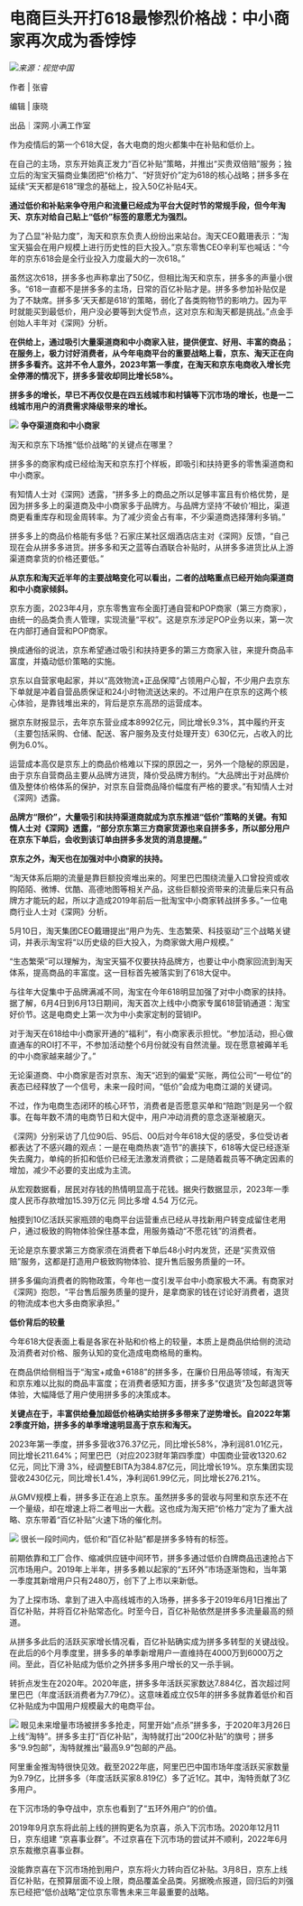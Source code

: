 

# 电商巨头开打618最惨烈价格战：中小商家再次成为香饽饽

![](https://inews.gtimg.com/news_bt/OOPMjrlqZENpzdl7oliwFSEj90iZ5Si4hNZ8KYqr8tSHwAA/1000)_来源：视觉中国_

作者 | 张睿

编辑 | 康晓

出品｜深网.小满工作室

作为疫情后的第一个618大促，各大电商的炮火都集中在补贴和低价上。

在自己的主场，京东开始真正发力“百亿补贴”策略，并推出“买贵双倍赔”服务；独立后的淘宝天猫商业集团把“价格力”、“好货好价”定为618的核心战略；拼多多在延续“天天都是618”理念的基础上，投入50亿补贴4天。

**通过低价和补贴来争夺用户和流量已经成为平台大促时节的常规手段，但今年淘天、京东对给自己贴上“低价”标签的意愿尤为强烈。**

为了凸显“补贴力度”，淘天和京东负责人纷纷出来站台。淘天CEO戴珊表示：“淘宝天猫会在用户规模上进行历史性的巨大投入。”京东零售CEO辛利军也喊话：“今年的京东618会是全行业投入力度最大的一次618。”

虽然这次618，拼多多也声称拿出了50亿，但相比淘天和京东，拼多多的声量小很多。“618一直都不是拼多多的主场，日常的百亿补贴才是。拼多多参加补贴仅是为了不缺席。拼多多‘天天都是618’的策略，弱化了各类购物节的影响力。因为平时就能买到最低价，用户没必要等到大促节点，这对京东和淘天都是挑战。”点金手创始人丰年对《深网》分析。

**在供给上，通过吸引大量渠道商和中小商家入驻，提供便宜、好用、丰富的商品；在服务上，极力讨好消费者，从今年电商平台的重要战略上看，京东、淘天正在向拼多多看齐。这并不令人意外，2023年第一季度，在淘天和京东电商收入增长完全停滞的情况下，拼多多营收却同比增长58%。**

**拼多多的增长，早已不再仅仅是在四五线城市和村镇等下沉市场的增长，也是一二线城市用户的消费需求降级带来的增长。**

![](https://inews.gtimg.com/news_bt/OVk87NDvE2ga-NLmOE2gDzwwhqc6tS6N2ue7rGUTNf4IgAA/1000)
**争夺渠道商和中小商家**

淘天和京东下场推“低价战略”的关键点在哪里？

拼多多的商家构成已经给淘天和京东打个样板，即吸引和扶持更多的零售渠道商和中小商家。

有知情人士对《深网》透露，“拼多多上的商品之所以足够丰富且有价格优势，是因为拼多多上的渠道商及中小商家多于品牌方。与品牌方坚持‘不破价’相比，渠道商更看重库存和现金周转率。为了减少资金占有率，不少渠道商选择薄利多销。”

拼多多上的商品价格能有多低？石家庄某社区烟酒店店主对《深网》反馈，“自己现在会从拼多多进货。拼多多和天之蓝等白酒联合补贴时，从拼多多进货比从上游渠道商拿货的价格还要低。”

**从京东和淘天近半年的主要战略变化可以看出，二者的战略重点已经开始向渠道商和中小商家倾斜。**

京东方面，2023年4月，京东零售宣布全面打通自营和POP商家（第三方商家），由统一的品类负责人管理，实现流量“平权”。这是京东涉足POP业务以来，第一次在内部打通自营和POP商家。

换成通俗的说法，京东希望通过吸引和扶持更多的第三方商家入驻，来提升商品丰富度，并撬动低价策略的实施。

京东以自营家电起家，并以“高效物流+正品保障”占领用户心智，不少用户去京东下单就是冲着自营品质保证和24小时物流送达来的。不过用户在京东的这两个核心体验，是靠钱堆出来的，背后是京东高昂的运营成本。

据京东财报显示，去年京东营业成本8992亿元，同比增长9.3%，其中履约开支（主要包括采购、仓储、配送、客户服务及支付处理开支）630亿元，占收入的比例为6.0%。

运营成本高仅是京东上的商品价格难以下探的原因之一，另外一个隐秘的原因是，由于京东自营商品主要从品牌方进货，降价受品牌方制约。“大品牌出于对品牌价值及整体价格体系的保护，对京东自营商品降价幅度有严格的要求。”有知情人士对《深网》透露。

**品牌方“限价”，大量吸引和扶持渠道商就成为京东推进“低价”策略的关键。有知情人士对《深网》透露，“部分京东第三方商家货源也来自拼多多，所以部分用户在京东下单后，会收到该订单由拼多多发货的消息提醒。”**

**京东之外，淘天也在加强对中小商家的扶持。**

“淘天体系后期的流量是靠巨额投资堆出来的。阿里巴巴围绕流量入口曾投资或收购陌陌、微博、优酷、高德地图等相关产品，这些巨额投资带来的流量后来只有品牌方才能玩的起，所以才造成2019年前后一批淘宝中小商家转战拼多多。”一位电商行业人士对《深网》分析。

5月10日，淘天集团CEO戴珊提出“用户为先、生态繁荣、科技驱动”三个战略关键词，并表示淘宝将“以历史级的巨大投入，为商家做大用户规模。”

“生态繁荣”可以理解为，淘宝天猫不仅要扶持品牌方，也要让中小商家回流到淘天体系，提高商品的丰富度。这一目标首先被落实到了618大促中。

与往年大促集中于品牌满减不同，淘宝在今年618明显加强了对中小商家的扶持。据了解，6月4日到6月13日期间，淘天首次上线中小商家专属618营销通道：淘宝好价节。这是电商史上第一次为中小卖家定制的营销IP。

对于淘天在618给中小商家开通的“福利”，有小商家表示担忧。“参加活动，担心做直通车的ROI打不平，不参加活动整个6月份就没有自然流量。现在愿意被薅羊毛的中小商家越来越少了。”

无论渠道商、中小商家是否对京东、淘天“迟到的偏爱”买账，两位公司“一号位”的表态已经释放了一个信号，未来一段时间，“低价”会成为电商江湖的关键词。

不过，作为电商生态闭环的核心环节，消费者是否愿意买单和“陪跑”则是另一个叙事。在每年数不清的电商节日和大促中，用户冲动消费的意念逐渐被磨灭。

《深网》分别采访了几位90后、95后、00后对今年618大促的感受，多位受访者都表达了不感兴趣的观点：一是在电商热衷“造节”的裹挟下，618等大促已经逐渐失去魔力，单纯的折扣和低价已经无法激发消费欲；二是随着裁员等不确定因素的增加，减少不必要的支出成为主流。

从宏观数据看，居民对存钱的热情明显高于花钱。据央行数据显示，2023年一季度人民币存款增加15.39万亿元 同比多增 4.54 万亿元。

触摸到10亿活跃买家瓶颈的电商平台运营重点已经从寻找新用户转变成留住老用户，通过极致的购物体验保住基本盘，用服务撬动“不愿花钱”的消费者。

无论是京东要求第三方商家须在消费者下单后48小时内发货，还是“买贵双倍赔”服务，这都是打造用户极致购物体验、提升售后服务质量的一环。

拼多多偏向消费者的购物政策，今年也一度引发平台中小商家极大不满。有商家对《深网》抱怨，“平台售后服务质量的提升，是拿商家的钱在讨论好消费者，退货的物流成本也大多由商家承担。”

**低价背后的较量**

今年618大促表面上看是各家在补贴和价格上的较量，本质上是商品供给侧的流动及消费者对价格、服务认知的变化造成电商格局的重构。

在商品供给侧相当于“淘宝+咸鱼+6188”的拼多多，在廉价日用品等领域，有淘天和京东难以比拟的商品丰富度；在消费者感知方面，拼多多“仅退货”及包邮退货等体验，大幅降低了用户使用拼多多的决策成本。

**关键点在于，丰富供给叠加超低价格确实给拼多多带来了逆势增长。自2022年第2季度开始，拼多多的单季增速明显高于京东和淘天。**

2023年第一季度，拼多多营收376.37亿元，同比增长58%，净利润81.01亿元，同比增长211.64%；阿里巴巴（对应2023财年第四季度）中国商业营收1320.62亿元，同比下滑
3%，经调整EBITA为384.87亿元，同比增长19%。京东集团实现营收2430亿元，同比增长1.4%，净利润61.99亿元，同比增长276.21%。

从GMV规模上看，拼多多正在追上京东。虽然拼多多的营收与阿里和京东还不在一个量级，却在增速上将二者甩出一大截。这也成为淘天把“价格力”定为了重大战略、京东带着“百亿补贴”火速下场的催化剂。

![](https://inews.gtimg.com/news_bt/OooaDxehtwQ1kvRMGD85fYEDg0orokWcOpfLvvO1qat2UAA/1000)
很长一段时间内，低价和“百亿补贴”都是拼多多特有的标签。

前期依靠和工厂合作、缩减供应链中间环节，拼多多通过低价白牌商品迅速抢占下沉市场用户。2019年上半年，拼多多赖以起家的“五环外”市场逐渐饱和，当年第一季度其新增用户只有2480万，创下了上市以来新低。

为了上探市场、拿到了进入中高线城市的入场券，拼多多于2019年6月1日推出了百亿补贴，并将百亿补贴常态化。时至今日，百亿补贴依然是拼多多流量最高的频道。

从拼多多此后的活跃买家增长情况看，百亿补贴确实成为拼多多转型的关键战役。在此后的6个月季度里，拼多多的单季新增用户一直维持在4000万到6000万之间。至此，百亿补贴成为低价之外拼多多用户增长的又一杀手锏。

转折点发生在2020年。2020年底，拼多多年活跃买家数达7.884亿，首次超过阿里巴巴（年度活跃消费者为7.79亿）。这意味着成立仅5年的拼多多就靠着低价和百亿补贴成为中国用户规模最大的电商平台。

![](https://inews.gtimg.com/news_bt/OOdGkxp6CKbduBSoAZWhABIpfkRWqJxQRVUAtt4mHLYXAAA/1000)
眼见未来增量市场被拼多多抢走，阿里开始“点杀”拼多多，于2020年3月26日上线“淘特”。拼多多主打“百亿补贴”，淘特就打出“200亿补贴”的旗号；拼多多“9.9包邮”，淘特就推出“最高9.9”包邮的产品。

阿里重金推淘特很快见效。截至2022年底，阿里巴巴中国市场年度活跃买家数量为9.79亿，比拼多多（年度活跃买家8.819亿）多了近1亿。其中，淘特贡献了3亿多用户。

在下沉市场的争夺战中，京东也看到了“五环外用户”的价值。

2019年9月京东将此前上线的拼购更名为京喜，杀入下沉市场。2020年12月11日，京东组建
“京喜事业群”。不过京喜在下沉市场的尝试并不顺利，2022年6月京东裁撤京喜事业群。

没能靠京喜在下沉市场抢到用户，京东将火力转向百亿补贴。3月8日，京东上线百亿补贴，在预算层面不设上限，商品覆盖全品类。另据晚点报道，回归后的刘强东已经把“低价战略”定位京东零售未来三年最重要的战略。

